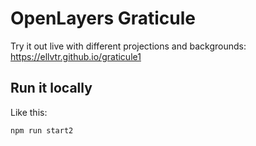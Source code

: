 # OpenLayers Graticule

Try it out live with different projections and backgrounds:
https://ellvtr.github.io/graticule1

## Run it locally
Like this:
```
npm run start2
```

